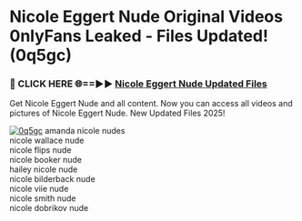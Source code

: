 # Nicole Eggert Nude Original Videos 0nlyFans Leaked - Files Updated! (0q5gc)

<h3>🔴 CLICK HERE 🌐==►► <a href="https://tinyurl.com/52m3yx9h" rel="nofollow">Nicole Eggert Nude Updated Files</a></h3>

Get Nicole Eggert Nude and all content. Now you can access all videos and pictures of Nicole Eggert Nude. New Updated Files 2025!

[![0q5gc](https://i.imgur.com/TnHtlc8.gif)](https://tinyurl.com/52m3yx9h)
amanda nicole nudes<br>
nicole wallace nude<br>
nicole flips nude<br>
nicole booker nude<br>
hailey nicole nude<br>
nicole bilderback nude<br>
nicole viie nude<br>
nicole smith nude<br>
nicole dobrikov nude